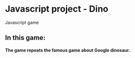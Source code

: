 # Javascript project - Dino

Javascript game

## In this game:
#### The game repeats the famous game about Google dinosaur.
